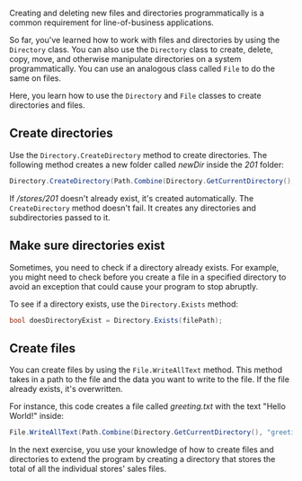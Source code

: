 Creating and deleting new files and directories programmatically is a common requirement for line-of-business applications.

So far, you've learned how to work with files and directories by using the `Directory` class. You can also use the `Directory` class to create, delete, copy, move, and otherwise manipulate directories on a system programmatically. You can use an analogous class called `File` to do the same on files.

Here, you learn how to use the `Directory` and `File` classes to create directories and files.

## Create directories

Use the `Directory.CreateDirectory` method to create directories. The following method creates a new folder called *newDir* inside the *201* folder:

```csharp
Directory.CreateDirectory(Path.Combine(Directory.GetCurrentDirectory(), "stores","201","newDir"));
```

If */stores/201* doesn't already exist, it's created automatically. The `CreateDirectory` method doesn't fail. It creates any directories and subdirectories passed to it.

## Make sure directories exist

Sometimes, you need to check if a directory already exists. For example, you might need to check before you create a file in a specified directory to avoid an exception that could cause your program to stop abruptly.

To see if a directory exists, use the `Directory.Exists` method:

```csharp
bool doesDirectoryExist = Directory.Exists(filePath);
```

## Create files

You can create files by using the `File.WriteAllText` method. This method takes in a path to the file and the data you want to write to the file. If the file already exists, it's overwritten.

For instance, this code creates a file called *greeting.txt* with the text "Hello World!" inside:

```csharp
File.WriteAllText(Path.Combine(Directory.GetCurrentDirectory(), "greeting.txt"), "Hello World!");
```

In the next exercise, you use your knowledge of how to create files and directories to extend the program by creating a directory that stores the total of all the individual stores' sales files.
